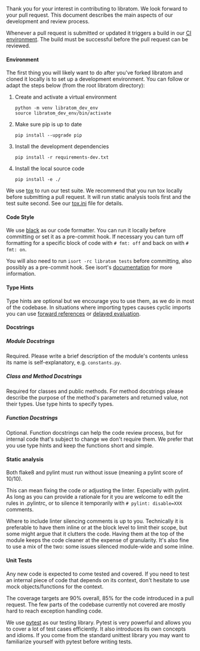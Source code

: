 Thank you for your interest in contributing to libratom. We look forward to your pull request. This document describes the main aspects of our development and review process.

Whenever a pull request is submitted or updated it triggers a build in our [CI environment](https://travis-ci.org/github/libratom/libratom). The build must be successful before the pull request can be reviewed.

#### Environment
The first thing you will likely want to do after you've forked libratom and cloned it locally is to set up a development environment. You can follow or adapt the steps below (from the root libratom directory):
1. Create and activate a virtual environment
    ```
    python -m venv libratom_dev_env
    source libratom_dev_env/bin/activate
    ```
2. Make sure pip is up to date
    ```
    pip install --upgrade pip
    ```
3. Install the development dependencies
   ```
   pip install -r requirements-dev.txt
   ```
4. Install the local source code
    ```
   pip install -e ./
   ```
   
We use [tox](https://tox.readthedocs.io/en/latest/) to run our test suite. We recommend that you run tox locally before submitting a pull request. It will run static analysis tools first and the test suite second. See our [tox.ini](https://github.com/libratom/libratom/blob/master/tox.ini) file for details.

#### Code Style
We use [black](https://black.readthedocs.io/en/stable/) as our code formatter. You can run it locally before committing or set it as a pre-commit hook. If necessary you can turn off formatting for a specific block of code with `# fmt: off` and back on with `# fmt: on`.

You will also need to run `isort -rc libratom tests` before committing, also possibly as a pre-commit hook. See isort's [documentation](https://pycqa.github.io/isort/) for more information.

#### Type Hints
Type hints are optional but we encourage you to use them, as we do in most of the codebase. In situations where importing types causes cyclic imports you can use [forward references](https://www.python.org/dev/peps/pep-0484/#forward-references) or [delayed evaluation](https://www.python.org/dev/peps/pep-0563/).

#### Docstrings
##### Module Docstrings
Required. Please write a brief description of the module's contents unless its name is self-explanatory, e.g. `constants.py`.

##### Class and Method Docstrings
Required for classes and public methods. For method docstrings please describe the purpose of the method's parameters and returned value, not their types. Use type hints to specify types.

##### Function Docstrings
Optional. Function docstrings can help the code review process, but for internal code that's subject to change we don't require them. We prefer that you use type hints and keep the functions short and simple. 

#### Static analysis
Both flake8 and pylint must run without issue (meaning a pylint score of 10/10).

This can mean fixing the code or adjusting the linter. Especially with pylint. As long as you can provide a rationale for it you are welcome to edit the rules in .pylintrc, or to silence it temporarily with `# pylint: disable=XXX` comments.

Where to include linter silencing comments is up to you. Technically it is preferable to have them inline or at the block level to limit their scope, but some might argue that it clutters the code. Having them at the top of the module keeps the code cleaner at the expense of granularity. It's also fine to use a mix of the two: some issues silenced module-wide and some inline.

#### Unit Tests
Any new code is expected to come tested and covered. If you need to test an internal piece of code that depends on its context, don't hesitate to use mock objects/functions for the context.

The coverage targets are 90% overall, 85% for the code introduced in a pull request. The few parts of the codebase currently not covered are mostly hard to reach exception handling code.

We use [pytest](https://docs.pytest.org/en/stable/) as our testing library. Pytest is very powerful and allows you to cover a lot of test cases efficiently. It also introduces its own concepts and idioms. If you come from the standard unittest library you may want to familiarize yourself with pytest before writing tests.

